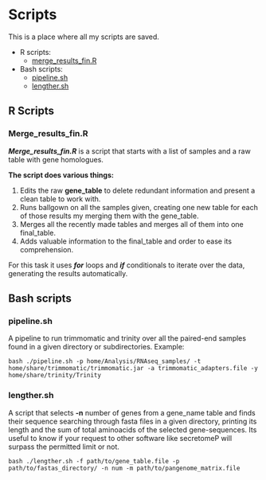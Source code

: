 # Scripts
This is a place where all my scripts are saved.
- R scripts:
    - [merge_results_fin.R](#Merge_results_finr)
- Bash scripts:
    - [pipeline.sh](#pipelinesh)
    - [lengther.sh](#lengthersh)
## R Scripts 

### Merge_results_fin.R 

__*Merge_results_fin.R*__ is a script that starts with a list of samples and a raw table with gene homologues. 

**The script does various things:**
1. Edits the raw **gene_table** to delete redundant information and present a clean table to work with.
2. Runs ballgown on all the samples given, creating one new table for each of those results my merging them with the gene_table.
3. Merges all the recently made tables and merges all of them into one final_table.
4. Adds valuable information to the final_table and order to ease its comprehension.

For this task it uses ***for*** loops and ***if*** conditionals to iterate over the data, generating the results automatically.

## Bash scripts

### pipeline.sh

A pipeline to run trimmomatic and trinity over all the paired-end samples found in a given directory or subdirectories.
Example:
~~~
bash ./pipeline.sh -p home/Analysis/RNAseq_samples/ -t home/share/trimmomatic/trimmomatic.jar -a trimmomatic_adapters.file -y home/share/trinity/Trinity  
~~~
### lengther.sh

A script that selects **-n** number of genes from a gene_name table and finds their sequence searching through fasta files in a given directory, printing its length and the sum of total aminoacids of the selected gene-sequences. Its useful to know if your request to other software like secretomeP will surpass the permitted limit or not.

~~~ 
bash ./lengther.sh -f path/to/gene_table.file -p path/to/fastas_directory/ -n num -m path/to/pangenome_matrix.file
~~~
